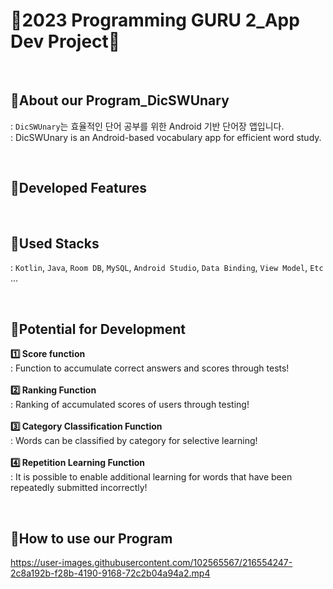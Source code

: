 # 📜2023 Programming GURU 2_App Dev Project📜

<br><h2>🌈About our Program_DicSWUnary</h2>
: `DicSWUnary`는 효율적인 단어 공부를 위한 Android 기반 단어장 앱입니다.<br>
: DicSWUnary is an Android-based vocabulary app for efficient word study.

<br><h2>🌈Developed Features</h2>



<br><h2>🌈Used Stacks</h2>
: `Kotlin`, `Java`, `Room DB`, `MySQL`, `Android Studio`, `Data Binding`, `View Model`, `Etc` ...

<br><h2>🌈Potential for Development</h2>
**1️⃣ Score function**<br>
: Function to accumulate correct answers and scores through tests!<br><br>
**2️⃣ Ranking Function**<br>
: Ranking of accumulated scores of users through testing!<br><br>
**3️⃣ Category Classification Function**<br>
: Words can be classified by category for selective learning!<br><br>
**4️⃣ Repetition Learning Function**<br>
: It is possible to enable additional learning for words that have been repeatedly submitted incorrectly!<br>

<br><h2>🌈How to use our Program</h2>

https://user-images.githubusercontent.com/102565567/216554247-2c8a192b-f28b-4190-9168-72c2b04a94a2.mp4





